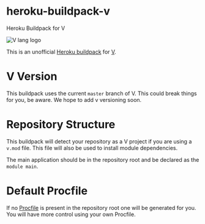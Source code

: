 # heroku-buildpack-v

Heroku Buildpack for V

[](/img/v-logo.png)

![V lang logo](https://vlang.io/img/v-logo.png)

This is an unofficial [Heroku buildpack](http://devcenter.heroku.com/articles/buildpacks) for [V](https://vlang.io).

# V Version

This buildpack uses the current `master` branch of V. This could break things for you, be aware. We hope to add v versioning soon.

# Repository Structure

This buildpack will detect your repository as a V project if you are using a `v.mod` file. This file will also be used to install module dependencies.

The main application should be in the repository root and be declared as the `module main`.

# Default Procfile

If no [Procfile](https://devcenter.heroku.com/articles/procfile) is present in the repository root one will be generated for you. You will have more control using your own Procfile.
